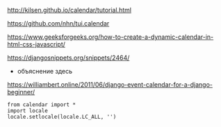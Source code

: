 http://kilsen.github.io/calendar/tutorial.html

https://github.com/nhn/tui.calendar

https://www.geeksforgeeks.org/how-to-create-a-dynamic-calendar-in-html-css-javascript/ 

https://djangosnippets.org/snippets/2464/

+ объяснение здесь  

https://williambert.online/2011/06/django-event-calendar-for-a-django-beginner/  

```
from calendar import *
import locale
locale.setlocale(locale.LC_ALL, '')
```


